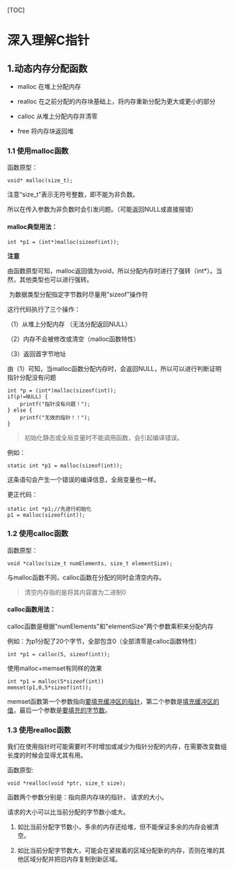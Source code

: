 [TOC]

# 深入理解C指针

## 1.动态内存分配函数

- malloc		在堆上分配内存

- realloc        在之前分配的内存块基础上，将内存重新分配为更大或更小的部分

- calloc         从堆上分配内存并清零

- free            将内存块返回堆 

  

### 1.1 使用malloc函数

函数原型：

```
void* malloc(size_t);
```

注意“size_t”表示无符号整数，即不能为非负数。

所以在传入参数为非负数时会引发问题。（可能返回NULL或直接报错）

#### malloc典型用法：

```
int *p1 = (int*)malloc(sizeof(int));
```

**注意**	

​	由函数原型可知，malloc返回值为void，所以分配内存时进行了强转（int*）。当然，其他类型也可以进行强转。

​	为数据类型分配指定字节数时尽量用"sizeof"操作符

这行代码执行了三个操作：

（1）从堆上分配内存 （无法分配返回NULL）

（2）内存不会被修改或清空（malloc函数特性）

（3）返回首字节地址

由（1）可知，当malloc函数分配内存时，会返回NULL，所以可以进行判断证明指针分配没有问题

```
int *p = (int*)malloc(sizeof(int));
if(p!=NULL) {
	printf("指针没有问题！");
} else {
	printf("无效的指针！！");
}
```

> 初始化静态或全局变量时不能调用函数，会引起编译错误。

例如：

```
static int *p1 = malloc(sizeof(int));
```

这条语句会产生一个错误的编译信息，全局变量也一样。

更正代码：

```
static int *p1;//先进行初始化
p1 = malloc(sizeof(int));
```



### 1.2 使用calloc函数

函数原型：

```
void *calloc(size_t numElements, size_t elementSize);
```

与malloc函数不同，calloc函数在分配的同时会清空内存。

> 清空内存指的是将其内容置为二进制0

#### calloc函数用法：

calloc函数是根据"numElements"和"elementSize"两个参数乘积来分配内存

例如：为p1分配了20个字节，全部包含0（全部清零是calloc函数特性）

```
int *p1 = calloc(5, sizeof(int));
```

使用malloc+memset有同样的效果

```;
int *p1 = malloc(5*sizeof(int))
memset(p1,0,5*sizeof(int));
```

memset函数第一个参数指向<u>要填充缓冲区的指针</u>，第二个参数是<u>填充缓冲区的值</u>，最后一个参数是<u>要填充的字节数</u>。



### 1.3 使用realloc函数

我们在使用指针时可能需要时不时增加或减少为指针分配的内存，在需要改变数组长度的时候会显得尤其有用。

函数原型:

```
void *realloc(void *ptr, size_t size);
```

函数两个参数分别是：指向原内存块的指针， 请求的大小。

请求的大小可以比当前分配的字节数小或大。

1. 如比当前分配字节数小，多余的内存还给堆，但不能保证多余的内存会被清空。

2. 如比当前分配字节数大，可能会在紧挨着的区域分配新的内存，否则在堆的其他区域分配并把旧内存复制到新区域。

   